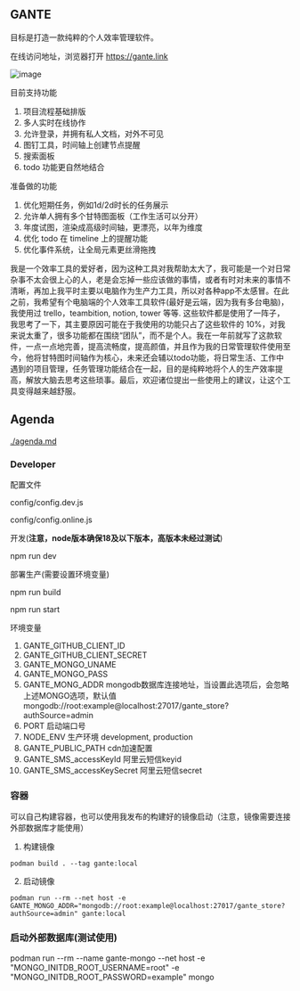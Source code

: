 ## GANTE

目标是打造一款纯粹的个人效率管理软件。

在线访问地址，浏览器打开 https://gante.link

![image](https://user-images.githubusercontent.com/9263655/219541219-dded8681-4e2c-4fab-addc-e543ff9d767c.png)

目前支持功能

1. 项目流程基础排版
2. 多人实时在线协作
3. 允许登录，并拥有私人文档，对外不可见
4. 图钉工具，时间轴上创建节点提醒
5. 搜索面板
6. todo 功能更自然地结合

准备做的功能

1. 优化短期任务，例如1d/2d时长的任务展示
2. 允许单人拥有多个甘特图面板（工作生活可以分开）
3. 年度试图，渲染成高级时间轴，更漂亮，以年为维度
4. 优化 todo 在 timeline 上的提醒功能
5. 优化事件系统，让全局元素更丝滑拖拽


我是一个效率工具的爱好者，因为这种工具对我帮助太大了，我可能是一个对日常杂事不太会很上心的人，老是会忘掉一些应该做的事情，或者有时对未来的事情不清晰，再加上我平时主要以电脑作为生产力工具，所以对各种app不太感冒。在此之前，我希望有个电脑端的个人效率工具软件(最好是云端，因为我有多台电脑)，我使用过 trello，teambition, notion, tower 等等. 这些软件都是使用了一阵子，我思考了一下，其主要原因可能在于我使用的功能只占了这些软件的 10%，对我来说太重了，很多功能都在围绕“团队”，而不是个人。我在一年前就写了这款软件，一点一点地完善，提高流畅度，提高颜值，并且作为我的日常管理软件使用至今，他将甘特图时间轴作为核心，未来还会辅以todo功能，将日常生活、工作中遇到的项目管理，任务管理功能结合在一起，目的是纯粹地将个人的生产效率提高，解放大脑去思考这些琐事。最后，欢迎诸位提出一些使用上的建议，让这个工具变得越来越舒服。

## Agenda

[./agenda.md](./agenda.md)

### Developer

配置文件

config/config.dev.js

config/config.online.js

开发(**注意，node版本确保18及以下版本，高版本未经过测试**)

npm run dev


部署生产(需要设置环境变量)

npm run build

npm run start


环境变量

1. GANTE_GITHUB_CLIENT_ID
2. GANTE_GITHUB_CLIENT_SECRET
3. GANTE_MONGO_UNAME
4. GANTE_MONGO_PASS
5. GANTE_MONG_ADDR mongodb数据库连接地址，当设置此选项后，会忽略上述MONGO选项，默认值 mongodb://root:example@localhost:27017/gante_store?authSource=admin
6. PORT 启动端口号
7. NODE_ENV 生产环境 development, production
8. GANTE_PUBLIC_PATH cdn加速配置
9. GANTE_SMS_accessKeyId 阿里云短信keyid
10. GANTE_SMS_accessKeySecret 阿里云短信secret

### 容器

可以自己构建容器，也可以使用我发布的构建好的镜像启动（注意，镜像需要连接外部数据库才能使用）

1. 构建镜像

```
podman build . --tag gante:local
```

2. 启动镜像

```
podman run --rm --net host -e GANTE_MONGO_ADDR="mongodb://root:example@localhost:27017/gante_store?authSource=admin" gante:local
```


### 启动外部数据库(测试使用)

podman  run --rm --name gante-mongo --net host -e "MONGO_INITDB_ROOT_USERNAME=root" -e "MONGO_INITDB_ROOT_PASSWORD=example" mongo
